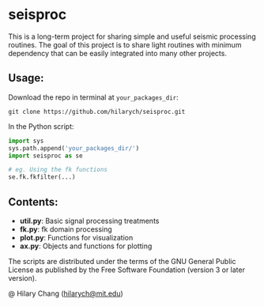 # seisproc

This is a long-term project for sharing simple and useful seismic processing routines. The goal of this project is to share light routines with minimum dependency that can be easily integrated into many other projects.

## Usage:

Download the repo in terminal at `your_packages_dir`:
```console
git clone https://github.com/hilarych/seisproc.git
```

In the Python script:
```python
import sys
sys.path.append('your_packages_dir/')
import seisproc as se

# eg. Using the fk functions
se.fk.fkfilter(...) 
```



## Contents:

- **util.py**: Basic signal processing treatments
- **fk.py**: fk domain processing
- **plot.py**: Functions for visualization
- **ax.py**: Objects and functions for plotting


The scripts are distributed under the terms of the GNU General Public License as 
published by the Free Software Foundation (version 3 or later version).

@ Hilary Chang ([hilarych@mit.edu](hilarych@mit.edu))

